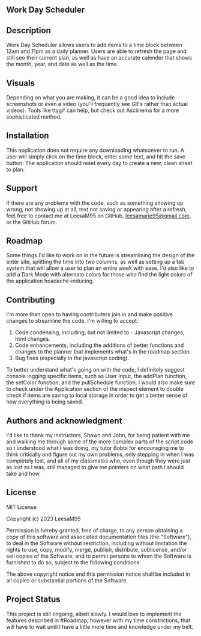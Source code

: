 ## Work Day Scheduler

## Description
Work Day Scheduler allows users to add items to a time block between 12am and 11pm as a daily planner. Users are able to refresh the page and still see their current plan, as well as have an accurate calender that shows the month, year, and date as well as the time. 


## Visuals
Depending on what you are making, it can be a good idea to include screenshots or even a video (you'll frequently see GIFs rather than actual videos). Tools like ttygif can help, but check out Asciinema for a more sophisticated method.

## Installation
This application does not require any downloading whatsoever to run. A user will simply click on the time block, enter some text, and hit the save button. The application should reset every day to create a new, clean sheet to plan. 


## Support
If there are any problems with the code, such as something showing up wrong, not showing up at all, text not saving or appearing after a refresh, feel free to contact me at LeesaM95 on GitHub, leesamarie95@gmail.com, or the GitHub forum.

## Roadmap
Some things I'd like to work on in the future is streamlining the design of the enter site, splitting the time into two columns, as well as setting up a tab system that will allow a user to plan an entire week with ease. I'd also like to add a Dark Mode with alternate colors for those who find the light colors of the application headache-inducing. 

## Contributing
I'm more than open to having contributers join in and make positive changes to streamline the code. I'm willing to accept:

1) Code condensing, including, but not limited to - Javascript changes, html changes.
2) Code enhancements, including the additions of better functions and changes to the planner that implements what's in the roadmap section.
3) Bug fixes (especially in the javascript coding). 

To better understand what's going on with the code, I definitely suggest console logging specific items, such as User Input, the addPlan function, the setColor function, and the pullSchedule function. I would also make sure to check under the Application section of the inspect element to double check if items are saving to local storage in order to get a better sense of how everything is being saved. 

## Authors and acknowledgment
I'd like to thank my instructors, Shawn and John, for being patient with me and walking me through some of the more complex parts of the script code so I understood what I was doing, my tutor Bobbi for encouraging me to think critically and figure out my own problems, only stepping in when I was completely lost, and all of my classmates who, even though they were just as lost as I was, still managed to give me pointers on what path I should take and how. 

## License
MIT License

Copyright (c) 2023 LeesaM95

Permission is hereby granted, free of charge, to any person obtaining a copy of this software and associated documentation files (the "Software"), to deal in the Software without restriction, including without limitation the rights to use, copy, modify, merge, publish, distribute, sublicense, and/or sell copies of the Software, and to permit persons to whom the Software is furnished to do so, subject to the following conditions:

The above copyright notice and this permission notice shall be included in all copies or substantial portions of the Software.

## Project Status
This project is still ongoing, albeit slowly. I would love to implement the features described in #Roadmap, however with my time constrictions, that will have to wait until I have a little more time and knowledge under my belt. 
